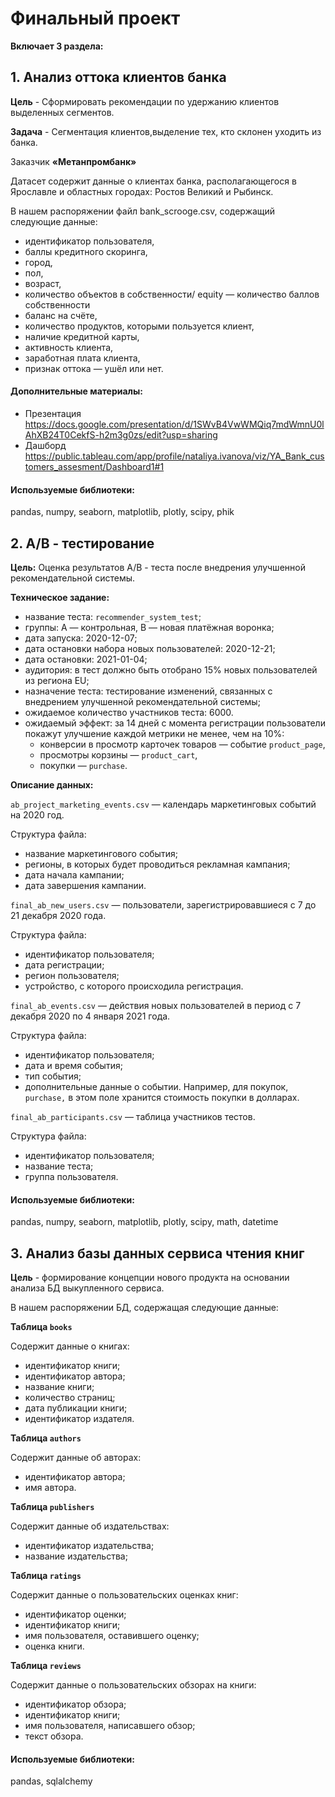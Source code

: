 # Финальный проект

**Включает 3 раздела:**


## 1. Анализ оттока клиентов банка

**Цель** - Сформировать рекомендации по удержанию клиентов выделенных сегментов.

**Задача** - Сегментация клиентов,выделение тех, кто склонен уходить из банка.

Заказчик **«Метанпромбанк»**

Датасет содержит данные о клиентах банка, располагающегося в Ярославле и областных городах: Ростов Великий и Рыбинск.

В нашем распоряжении файл bank_scrooge.csv, содержащий следующие данные:

* идентификатор пользователя,
* баллы кредитного скоринга,
* город,
* пол,
* возраст,
* количество объектов в собственности/ equity — количество баллов собственности
* баланс на счёте,
* количество продуктов, которыми пользуется клиент,
* наличие кредитной карты,
* активность клиента,
* заработная плата клиента,
* признак оттока — ушёл или нет.

#### Дополнительные материалы:
* Презентация https://docs.google.com/presentation/d/1SWvB4VwWMQiq7mdWmnU0lAhXB24T0CekfS-h2m3g0zs/edit?usp=sharing
* Дашборд  https://public.tableau.com/app/profile/nataliya.ivanova/viz/YA_Bank_customers_assesment/Dashboard1#1



#### Используемые библиотеки:

pandas, numpy, seaborn, matplotlib, plotly, scipy, phik


## 2. А/В - тестирование

**Цель:** Оценка результатов А/В - теста после внедрения улучшенной рекомендательной системы.
    
**Техническое задание:**

- название теста: `recommender_system_test`;
- группы: А — контрольная, B — новая платёжная воронка;
- дата запуска: 2020-12-07;
- дата остановки набора новых пользователей: 2020-12-21;
- дата остановки: 2021-01-04;
- аудитория: в тест должно быть отобрано 15% новых пользователей из региона EU;
- назначение теста: тестирование изменений, связанных с внедрением улучшенной рекомендательной системы;
- ожидаемое количество участников теста: 6000.
- ожидаемый эффект: за 14 дней с момента регистрации пользователи покажут улучшение каждой метрики не менее, чем на 10%:
    - конверсии в просмотр карточек товаров — событие `product_page`,
    - просмотры корзины — `product_cart`,
    - покупки — `purchase`.
    
**Описание данных:**

`ab_project_marketing_events.csv` — календарь маркетинговых событий на 2020 год.

Структура файла:

- название маркетингового события;
- регионы, в которых будет проводиться рекламная кампания;
- дата начала кампании;
- дата завершения кампании.

`final_ab_new_users.csv` — пользователи, зарегистрировавшиеся с 7 до 21 декабря 2020 года.

Структура файла:

- идентификатор пользователя;
- дата регистрации;
- регион пользователя;
- устройство, с которого происходила регистрация.

`final_ab_events.csv` — действия новых пользователей в период с 7 декабря 2020 по 4 января 2021 года.

Структура файла:

- идентификатор пользователя;
- дата и время события;
- тип события;
- дополнительные данные о событии. Например, для покупок, `purchase,` в этом поле хранится стоимость покупки в долларах.

`final_ab_participants.csv` — таблица участников тестов.

Структура файла:

- идентификатор пользователя;
- название теста;
- группа пользователя.

#### Используемые библиотеки:

pandas, numpy, seaborn, matplotlib, plotly, scipy, math, datetime


## 3. Анализ базы данных сервиса чтения книг

**Цель** - формирование концепции нового продукта на основании анализа БД выкупленного сервиса.

В нашем распоряжении БД, содержащая следующие данные:

**Таблица `books`**

Содержит данные о книгах:

- идентификатор книги;
- идентификатор автора;
- название книги;
- количество страниц;
- дата публикации книги;
- идентификатор издателя.

**Таблица `authors`**

Содержит данные об авторах:

- идентификатор автора;
- имя автора.

**Таблица `publishers`**

Содержит данные об издательствах:

- идентификатор издательства;
- название издательства;

**Таблица `ratings`**

Содержит данные о пользовательских оценках книг:

- идентификатор оценки;
- идентификатор книги;
- имя пользователя, оставившего оценку;
- оценка книги.

**Таблица `reviews`**

Содержит данные о пользовательских обзорах на книги:

- идентификатор обзора;
- идентификатор книги;
- имя пользователя, написавшего обзор;
- текст обзора.


#### Используемые библиотеки:

pandas, sqlalchemy 
